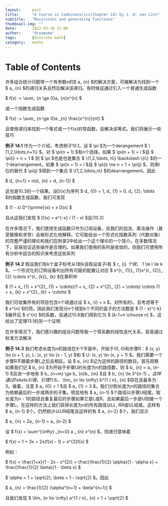 ```yaml
---
layout:     post
title:      "A Course in Combinatorics(Chapter 14) by J. H. van Lint"
subtitle:   "Recursions and generating functions"
thumbnail-img: ""
date:       2022-03-10 21:00
author:     "dreamume"
tags: 		[discrete math]
category:   maths
---
```

<head>
    <script src="https://cdn.mathjax.org/mathjax/latest/MathJax.js?config=TeX-AMS-MML_HTMLorMML" type="text/javascript"></script>
    <script type="text/x-mathjax-config">
        MathJax.Hub.Config({
            tex2jax: {
            skipTags: ['script', 'noscript', 'style', 'textarea', 'pre'],
            inlineMath: [['$','$']]
            }
        });
    </script>
</head>

# Table of Contents



许多组合统计问题带一个有参数n的$ a_ {n} $的解决方案，可被解决为找到一个 $ a_ {n} $的递归关系且然后解决该递归。有时候这通过引入一个普通生成函数

$ f(x) := \\sum_ {n \\ge 0}a_ {n}x^{n} $

或一个指数生成函数

$ f(x) := \\sum_ {n \\ge 0}a _{n} \\frac{x^{n}}{n!} $

且使用递归来找到一个等式或一个f(x)的导函数，且解决该等式。我们将展示一些技巧

**例子 14.1** 作为一个介绍，考虑例子10.1。设 $ \\pi $为一个derangement $ \\{1,2,\\ldots,n+1\\} $。对 $ \\pi(n + 1) $有n个选择。如果 $ \\pi(n + 1) = i $且 $ \\pi(i) = n + 1 $ 则 $ \\pi $也是也是集合 $ \\{1,2,\\ldots, n\\} \\backslash \\{i\\} $的一个dearrangement。如果 $ \\pi(n + 1) = i $且 $ \\pi(i) \\ne n + 1 = \\pi(j) $，则用i位的替代 $ \\pi(j) $得到一个集合 $ \\{1,2,\\ldots,n\\} $的dearrangement。因此

$ d_ {n+1} = n(d_ {n} + d_ {n-1}) $

这也是10.3的一个结果。设D(x)为序列 $ d_ {0} = 1, d_ {1} = 0, d_ {2}, \\ldots $的指数生成函数，我们可发现

$ (1 - x) D^{\\prime}(x) = x D(x) $

且从这我们发现 $ D(x) = e^{-x} / (1 - x) $且(10.2)

在许多情况下，我们使用生成函数只作为订阅设备，且我们的加法、乘法操作（甚至替换和求导）会做形式化地解释。它可能给出一个形式化指数系列（代数对象）的完整严谨的理论和我们在附录2中给出一个这个理论的一个简介。在多数情况下，容易验证这些操作是合理的。如果我们使用的系列是收敛的，则我们可使用所有分析中适合的知识来考虑这些系列

**例子 14.2** 假设我们有k个盒子标号从1到k且假设盒子i有 $ r_ {i} $个球，$ 1 \\le i \\le k $。一个形式化的订购设备列出所有可能的配置让对应 $ x^{r_ {1}}_ {1}x^{r_ {2}}_ {2} \\cdots x^{r_ {k}}_ {k} $在乘积中

$ (1 + x_ {1} + x^{2}_ {1} + \\cdots)(1 + x_ {2} + x^{2}_ {2} + \\cdots) \\cdots (1 + x_ {k} + x^{2}_ {k} + \\cdots) $

我们可收集所有的项目包含n个球通过设 $ x_ {i} = x $，对所有的i，且考虑等于 $ x^{n} $的项。因此我们发现分n个球到k个不同的盒子的方法数是 $ (1 - x)^{-k} $展开后 $ x^{n} $的系数，且通过10.6我们得到它为 $ {k-1+n \\choose n} $，这给出了定理13.1的另一个证明

在许多情况下，我们感兴趣的组合问题导致一个常系数的线性迭代关系，容易通过标准方法解决

**例子 14.3** 我们考虑长度为n的路径在X-Y平面中，开始于(0, 0)和步骤R：$ (x, y) \\to (x + 1, y), L: (x, y) \\to (x - 1, y) $和 $ U: (x, y) \\to (x, y + 1) $。我们需要一个步骤R不跟着步骤L之后且相反。设 $ a_ {n} $记为这样的路径的数目。首先观察如果我们记 $ b_ {n} $为开始于步骤U的长度为n的路径数，则 $ b_ {n} = a_ {n-1} $且进一步地有 $ b_ {n+m} \\ge b_ {n}b_ {m} $且 $ b_ {n} \\le 3^{n-1} $。这样通过Fekete引理，引理11.6，$ \\lim_ {n \\to \\infty} b^{1 / n}_ {n} $存在且最多为3。接着，注意 $ a_ {0} = 1 $且 $ a_ {1} = 3 $。我们分割长度为n的路径的集合为依赖最后的一步或两步的子集。明显地有 $ a_ {n-1} $个路径以步骤U结尾。取长度为n - 1的路径且重复最后的步骤如果它是L或R，且如果最后一步是U则接一个步骤L。在这样的方法上我们获得长度为n的所有路径以LL, RR或UL结尾。这样有 $ a_ {n-1} $个。仍然统计以UR结尾且这样的有 $ a_ {n-2} $个。我们显示

$ a_ {n} = 2a_ {n-1} + a_ {n-2} $

设 $ f(x) = \\sum^{\\infty} _{n=0} a _ {n} x^{n} $。则递归意味着

$ f(x) = 1 + 3x + 2x(f(x) - 1) + x^{2}f(x) $

例如：

$ f(x) = \\frac{1+x}{1 - 2x - x^{2}} = \\frac{\\frac{1}{2} \\alpha}{1 - \\alpha x} + \\frac{\\frac{1}{2} \\beta}{1 - \\beta x} $

$ \\alpha = 1 + \\sqrt{2}, \\beta = 1 - \\sqrt{2} $。因此

$ a_ {n} = \\frac{1}{2} (\\alpha^{n+1} + \\beta^{n+1}) $

且我们发现 $ \\lim_ {n \\to \\infty} a^{1 / n}_ {n} = 1 + \\sqrt{2} $
